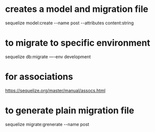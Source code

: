 # creates a model and migration file

sequelize model:create --name post --attributes content:string

# to migrate to specific environment

sequelize db:migrate —-env development

# for associations

https://sequelize.org/master/manual/assocs.html

# to generate plain migration file

sequelize migrate:grenerate --name post

